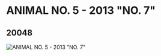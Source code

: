 # ANIMAL NO. 5 - 2013 "NO. 7"
## 20048
![ANIMAL NO. 5 - 2013 "NO. 7"](https://lc-www-live-s.legocdn.com/media/bricks/5/2/6103087.jpg)